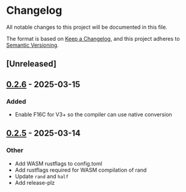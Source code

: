 # Changelog

All notable changes to this project will be documented in this file.

The format is based on [Keep a Changelog](https://keepachangelog.com/en/1.0.0/),
and this project adheres to [Semantic Versioning](https://semver.org/spec/v2.0.0.html).

## [Unreleased]

## [0.2.6](https://github.com/wingertge/macerator/compare/macerator-v0.2.5...macerator-v0.2.6) - 2025-03-15

### Added

- Enable F16C for V3+ so the compiler can use native conversion

## [0.2.5](https://github.com/wingertge/macerator/compare/macerator-v0.2.4...macerator-v0.2.5) - 2025-03-14

### Other

- Add WASM rustflags to config.toml
- Add rustflags required for WASM compilation of rand
- Update `rand` and `half`
- Add release-plz
